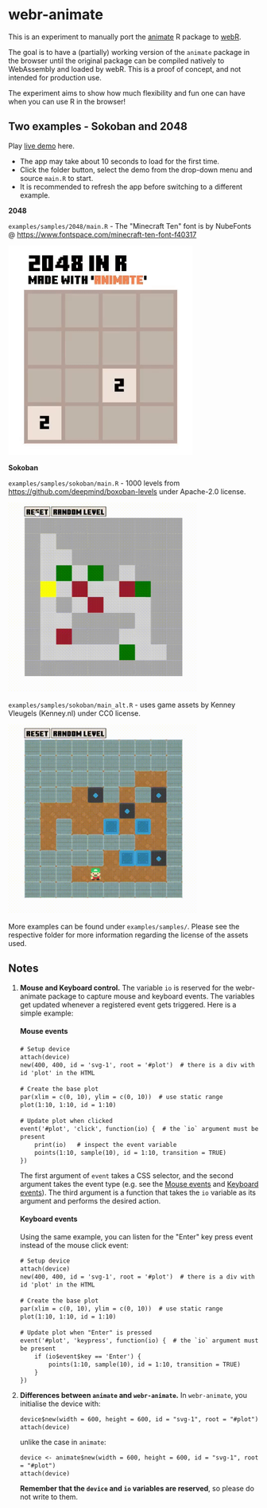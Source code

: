 # webr-animate

This is an experiment to manually port the [animate](https://github.com/kcf-jackson/animate) R package to [webR](https://github.com/r-wasm/webr/).

The goal is to have a (partially) working version of the `animate` package in the browser until the original package can be compiled natively to WebAssembly and loaded by webR. This is a proof of concept, and not intended for production use. 

The experiment aims to show how much flexibility and fun one can have when you can use R in the browser!




## Two examples - Sokoban and 2048

Play [live demo](https://webr-animate.netlify.app/) here. 
- The app may take about 10 seconds to load for the first time.
- Click the folder button, select the demo from the drop-down menu and source `main.R` to start.
- It is recommended to refresh the app before switching to a different example.


**2048**

`examples/samples/2048/main.R` - The "Minecraft Ten" font is by NubeFonts @ https://www.fontspace.com/minecraft-ten-font-f40317

![2048](./examples/samples/2048/2048_screencast.gif)


**Sokoban**

`examples/samples/sokoban/main.R` - 1000 levels from https://github.com/deepmind/boxoban-levels under Apache-2.0 license.

<img src="./examples/samples/sokoban/sokoban_screencast.gif" alt="Sokoban screencast" width="380" height="380">


`examples/samples/sokoban/main_alt.R` - uses game assets by Kenney Vleugels (Kenney.nl) under CC0 license.

<img src="./examples/samples/sokoban/sokoban_2_screencast.gif" alt="Sokoban screencast" width="380" height="380">


More examples can be found under `examples/samples/`. Please see the respective folder for more information regarding the license of the assets used.


## Notes


1. **Mouse and Keyboard control.** The variable `io` is reserved for the webr-animate package to capture mouse and keyboard events. The variables get updated whenever a registered event gets triggered. Here is a simple example:


    #### Mouse events

    ```
    # Setup device
    attach(device)
    new(400, 400, id = 'svg-1', root = '#plot')  # there is a div with id 'plot' in the HTML

    # Create the base plot
    par(xlim = c(0, 10), ylim = c(0, 10))  # use static range
    plot(1:10, 1:10, id = 1:10)

    # Update plot when clicked
    event('#plot', 'click', function(io) {  # the `io` argument must be present
        print(io)   # inspect the event variable
        points(1:10, sample(10), id = 1:10, transition = TRUE)
    })
    ```

    The first argument of `event` takes a CSS selector, and the second argument takes the event type (e.g. see the [Mouse events](https://developer.mozilla.org/en-US/docs/Web/API/Element#mouse_events) and [Keyboard events](https://developer.mozilla.org/en-US/docs/Web/API/Element#keyboard_events)). The third argument is a function that takes the `io` variable as its argument and performs the desired action.


    #### Keyboard events

    Using the same example, you can listen for the "Enter" key press event instead of the mouse click event:


    ```
    # Setup device
    attach(device)
    new(400, 400, id = 'svg-1', root = '#plot')  # there is a div with id 'plot' in the HTML

    # Create the base plot
    par(xlim = c(0, 10), ylim = c(0, 10))  # use static range
    plot(1:10, 1:10, id = 1:10)

    # Update plot when "Enter" is pressed
    event('#plot', 'keypress', function(io) {  # the `io` argument must be present
        if (io$event$key == 'Enter') {
            points(1:10, sample(10), id = 1:10, transition = TRUE)
        }
    })
    ```


2. **Differences between `animate` and `webr-animate`.** In `webr-animate`, you initialise the device with:
    ```
    device$new(width = 600, height = 600, id = "svg-1", root = "#plot")
    attach(device)
    ```

    unlike the case in `animate`: 
    ```
    device <- animate$new(width = 600, height = 600, id = "svg-1", root = "#plot")
    attach(device)
    ```

    **Remember that the `device` and `io` variables are reserved**, so please do not write to them. 
